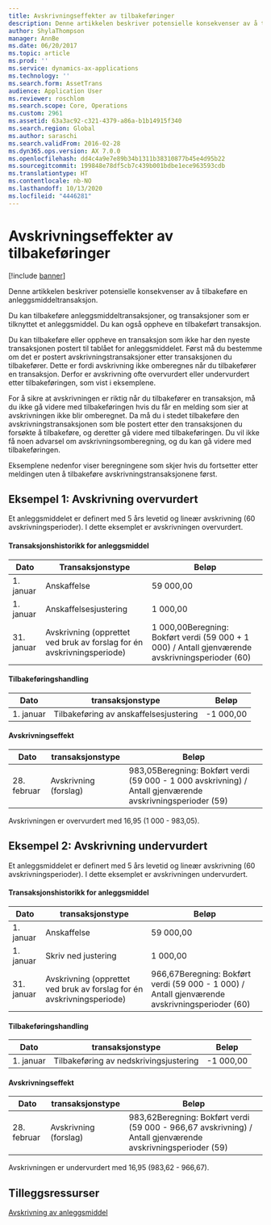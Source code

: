 ```yaml
---
title: Avskrivningseffekter av tilbakeføringer
description: Denne artikkelen beskriver potensielle konsekvenser av å tilbakeføre en anleggsmiddeltransaksjon.
author: ShylaThompson
manager: AnnBe
ms.date: 06/20/2017
ms.topic: article
ms.prod: ''
ms.service: dynamics-ax-applications
ms.technology: ''
ms.search.form: AssetTrans
audience: Application User
ms.reviewer: roschlom
ms.search.scope: Core, Operations
ms.custom: 2961
ms.assetid: 63a3ac92-c321-4379-a86a-b1b14915f340
ms.search.region: Global
ms.author: saraschi
ms.search.validFrom: 2016-02-28
ms.dyn365.ops.version: AX 7.0.0
ms.openlocfilehash: dd4c4a9e7e89b34b1311b38310877b45e4d95b22
ms.sourcegitcommit: 199848e78df5cb7c439b001bdbe1ece963593cdb
ms.translationtype: HT
ms.contentlocale: nb-NO
ms.lasthandoff: 10/13/2020
ms.locfileid: "4446281"
---
```

# <a name="depreciation-effects-with-reversals"></a>Avskrivningseffekter av tilbakeføringer

[!include [banner](../includes/banner.md)]

Denne artikkelen beskriver potensielle konsekvenser av å tilbakeføre en anleggsmiddeltransaksjon. 

Du kan tilbakeføre anleggsmiddeltransaksjoner, og transaksjoner som er tilknyttet et anleggsmiddel. Du kan også oppheve en tilbakeført transaksjon. 

Du kan tilbakeføre eller oppheve en transaksjon som ikke har den nyeste transaksjonen postert til tablået for anleggsmiddelet. Først må du bestemme om det er postert avskrivningstransaksjoner etter transaksjonen du tilbakefører. Dette er fordi avskrivning ikke omberegnes når du tilbakefører en transaksjon. Derfor er avskrivning ofte overvurdert eller undervurdert etter tilbakeføringen, som vist i eksemplene. 

For å sikre at avskrivningen er riktig når du tilbakefører en transaksjon, må du ikke gå videre med tilbakeføringen hvis du får en melding som sier at avskrivningen ikke blir omberegnet. Da må du i stedet tilbakeføre den avskrivningstransaksjonen som ble postert etter den transaksjonen du forsøkte å tilbakeføre, og deretter gå videre med tilbakeføringen. Du vil ikke få noen advarsel om avskrivningsomberegning, og du kan gå videre med tilbakeføringen. 

Eksemplene nedenfor viser beregningene som skjer hvis du fortsetter etter meldingen uten å tilbakeføre avskrivningstransaksjonene først.

## <a name="example-1-depreciation-is-overstated"></a> Eksempel 1: Avskrivning overvurdert
Et anleggsmiddelet er definert med 5 års levetid og lineær avskrivning (60 avskrivningsperioder). I dette eksemplet er avskrivningen overvurdert.
#### <a name="asset-transaction-history"></a>Transaksjonshistorikk for anleggsmiddel

| Dato       | Transaksjonstype                                                          | Beløp                                    |
|------------|---------------------------------------------------------------------------|-------------------------------------------|
| 1. januar  | Anskaffelse                                                               | 59 000,00                                 |
| 1. januar  | Anskaffelsesjustering                                                    | 1 000,00                                  |
| 31. januar | Avskrivning (opprettet ved bruk av forslag for én avskrivningsperiode) | 1 000,00Beregning: Bokført verdi (59 000 + 1 000) / Antall gjenværende avskrivningsperioder (60) |

#### <a name="reversal-action"></a>Tilbakeføringshandling

| Dato      | transaksjonstype                | Beløp    |
|-----------|---------------------------------|-----------|
| 1. januar | Tilbakeføring av anskaffelsesjustering | -1 000,00 |

#### <a name="depreciation-effect"></a>Avskrivningseffekt

| Dato        | transaksjonstype        | Beløp                                                                                |
|-------------|-------------------------|---------------------------------------------------------------------------------------|
| 28. februar | Avskrivning (forslag) | 983,05Beregning: Bokført verdi (59 000 - 1 000 avskrivning) / Antall gjenværende avskrivningsperioder (59) |

Avskrivningen er overvurdert med 16,95 (1 000 - 983,05).

## <a name="example-2-depreciation-is-understated"></a> Eksempel 2: Avskrivning undervurdert
Et anleggsmiddelet er definert med 5 års levetid og lineær avskrivning (60 avskrivningsperioder). I dette eksemplet er avskrivningen undervurdert.
#### <a name="asset-transaction-history"></a>Transaksjonshistorikk for anleggsmiddel

| Dato       | transaksjonstype                                                          | Beløp                                      |
|------------|---------------------------------------------------------------------------|---------------------------------------------|
| 1. januar  | Anskaffelse                                                               | 59 000,00                                   |
| 1. januar  | Skriv ned justering                                                     | 1 000,00                                    |
| 31. januar | Avskrivning (opprettet ved bruk av forslag for én avskrivningsperiode) | 966,67Beregning: Bokført verdi (59 000 - 1 000) / Antall gjenværende avskrivningsperioder (60) |

#### <a name="reversal-action"></a>Tilbakeføringshandling

| Dato      | transaksjonstype               | Beløp    |
|-----------|--------------------------------|-----------|
| 1. januar | Tilbakeføring av nedskrivingsjustering | -1 000,00 |

#### <a name="depreciation-effect"></a>Avskrivningseffekt

| Dato        | transaksjonstype        | Beløp                                                                                       |
|-------------|-------------------------|----------------------------------------------------------------------------------------------|
| 28. februar | Avskrivning (forslag) | 983,62Beregning: Bokført verdi (59 000 - 966,67 avskrivning) / Antall gjenværende avskrivningsperioder (59) |

Avskrivningen er undervurdert med 16,95 (983,62 - 966,67).



<a name="additional-resources"></a>Tilleggsressurser
--------

[Avskrivning av anleggsmiddel](fixed-asset-depreciation.md)



